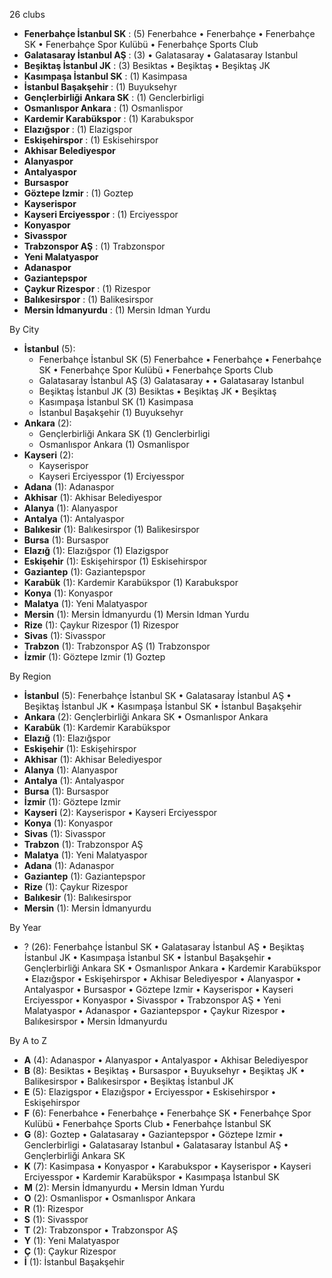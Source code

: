 26 clubs

- **Fenerbahçe İstanbul SK** : (5) Fenerbahce • Fenerbahçe • Fenerbahçe SK • Fenerbahçe Spor Kulübü • Fenerbahçe Sports Club
- **Galatasaray İstanbul AŞ** : (3)  • Galatasaray • Galatasaray Istanbul
- **Beşiktaş İstanbul JK** : (3) Besiktas • Beşiktaş • Beşiktaş JK
- **Kasımpaşa İstanbul SK** : (1) Kasimpasa
- **İstanbul Başakşehir** : (1) Buyuksehyr
- **Gençlerbirliği Ankara SK** : (1) Genclerbirligi
- **Osmanlıspor Ankara** : (1) Osmanlispor
- **Kardemir Karabükspor** : (1) Karabukspor
- **Elazığspor** : (1) Elazigspor
- **Eskişehirspor** : (1) Eskisehirspor
- **Akhisar Belediyespor**
- **Alanyaspor**
- **Antalyaspor**
- **Bursaspor**
- **Göztepe Izmir** : (1) Goztep
- **Kayserispor**
- **Kayseri Erciyesspor** : (1) Erciyesspor
- **Konyaspor**
- **Sivasspor**
- **Trabzonspor AŞ** : (1) Trabzonspor
- **Yeni Malatyaspor**
- **Adanaspor**
- **Gaziantepspor**
- **Çaykur Rizespor** : (1) Rizespor
- **Balıkesirspor** : (1) Balikesirspor
- **Mersin İdmanyurdu** : (1) Mersin Idman Yurdu




By City

- **İstanbul** (5): 
  - Fenerbahçe İstanbul SK  (5) Fenerbahce • Fenerbahçe • Fenerbahçe SK • Fenerbahçe Spor Kulübü • Fenerbahçe Sports Club
  - Galatasaray İstanbul AŞ  (3) Galatasaray •  • Galatasaray Istanbul
  - Beşiktaş İstanbul JK  (3) Besiktas • Beşiktaş JK • Beşiktaş
  - Kasımpaşa İstanbul SK  (1) Kasimpasa
  - İstanbul Başakşehir  (1) Buyuksehyr
- **Ankara** (2): 
  - Gençlerbirliği Ankara SK  (1) Genclerbirligi
  - Osmanlıspor Ankara  (1) Osmanlispor
- **Kayseri** (2): 
  - Kayserispor 
  - Kayseri Erciyesspor  (1) Erciyesspor
- **Adana** (1): Adanaspor 
- **Akhisar** (1): Akhisar Belediyespor 
- **Alanya** (1): Alanyaspor 
- **Antalya** (1): Antalyaspor 
- **Balıkesir** (1): Balıkesirspor  (1) Balikesirspor
- **Bursa** (1): Bursaspor 
- **Elazığ** (1): Elazığspor  (1) Elazigspor
- **Eskişehir** (1): Eskişehirspor  (1) Eskisehirspor
- **Gaziantep** (1): Gaziantepspor 
- **Karabük** (1): Kardemir Karabükspor  (1) Karabukspor
- **Konya** (1): Konyaspor 
- **Malatya** (1): Yeni Malatyaspor 
- **Mersin** (1): Mersin İdmanyurdu  (1) Mersin Idman Yurdu
- **Rize** (1): Çaykur Rizespor  (1) Rizespor
- **Sivas** (1): Sivasspor 
- **Trabzon** (1): Trabzonspor AŞ  (1) Trabzonspor
- **İzmir** (1): Göztepe Izmir  (1) Goztep




By Region

- **İstanbul** (5):   Fenerbahçe İstanbul SK • Galatasaray İstanbul AŞ • Beşiktaş İstanbul JK • Kasımpaşa İstanbul SK • İstanbul Başakşehir
- **Ankara** (2):   Gençlerbirliği Ankara SK • Osmanlıspor Ankara
- **Karabük** (1):   Kardemir Karabükspor
- **Elazığ** (1):   Elazığspor
- **Eskişehir** (1):   Eskişehirspor
- **Akhisar** (1):   Akhisar Belediyespor
- **Alanya** (1):   Alanyaspor
- **Antalya** (1):   Antalyaspor
- **Bursa** (1):   Bursaspor
- **İzmir** (1):   Göztepe Izmir
- **Kayseri** (2):   Kayserispor • Kayseri Erciyesspor
- **Konya** (1):   Konyaspor
- **Sivas** (1):   Sivasspor
- **Trabzon** (1):   Trabzonspor AŞ
- **Malatya** (1):   Yeni Malatyaspor
- **Adana** (1):   Adanaspor
- **Gaziantep** (1):   Gaziantepspor
- **Rize** (1):   Çaykur Rizespor
- **Balıkesir** (1):   Balıkesirspor
- **Mersin** (1):   Mersin İdmanyurdu




By Year

- ? (26):   Fenerbahçe İstanbul SK • Galatasaray İstanbul AŞ • Beşiktaş İstanbul JK • Kasımpaşa İstanbul SK • İstanbul Başakşehir • Gençlerbirliği Ankara SK • Osmanlıspor Ankara • Kardemir Karabükspor • Elazığspor • Eskişehirspor • Akhisar Belediyespor • Alanyaspor • Antalyaspor • Bursaspor • Göztepe Izmir • Kayserispor • Kayseri Erciyesspor • Konyaspor • Sivasspor • Trabzonspor AŞ • Yeni Malatyaspor • Adanaspor • Gaziantepspor • Çaykur Rizespor • Balıkesirspor • Mersin İdmanyurdu






By A to Z

- **A** (4): Adanaspor • Alanyaspor • Antalyaspor • Akhisar Belediyespor
- **B** (8): Besiktas • Beşiktaş • Bursaspor • Buyuksehyr • Beşiktaş JK • Balikesirspor • Balıkesirspor • Beşiktaş İstanbul JK
- **E** (5): Elazigspor • Elazığspor • Erciyesspor • Eskisehirspor • Eskişehirspor
- **F** (6): Fenerbahce • Fenerbahçe • Fenerbahçe SK • Fenerbahçe Spor Kulübü • Fenerbahçe Sports Club • Fenerbahçe İstanbul SK
- **G** (8): Goztep • Galatasaray • Gaziantepspor • Göztepe Izmir • Genclerbirligi • Galatasaray Istanbul • Galatasaray İstanbul AŞ • Gençlerbirliği Ankara SK
- **K** (7): Kasimpasa • Konyaspor • Karabukspor • Kayserispor • Kayseri Erciyesspor • Kardemir Karabükspor • Kasımpaşa İstanbul SK
- **M** (2): Mersin İdmanyurdu • Mersin Idman Yurdu
- **O** (2): Osmanlispor • Osmanlıspor Ankara
- **R** (1): Rizespor
- **S** (1): Sivasspor
- **T** (2): Trabzonspor • Trabzonspor AŞ
- **Y** (1): Yeni Malatyaspor
- **Ç** (1): Çaykur Rizespor
- **İ** (1): İstanbul Başakşehir




